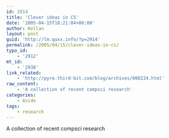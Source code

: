 ```yaml
---
id: 2914
title: 'Clever ideas in CS'
date: '2005-04-15T18:21:04+00:00'
author: Kellan
layout: post
guid: 'http://lm.quxx.info/?p=2914'
permalink: /2005/04/15/clever-ideas-in-cs/
typo_id:
    - '2912'
mt_id:
    - '2938'
link_related:
    - 'http://pyre.third-bit.com/blog/archives/000224.html'
raw_content:
    - 'A collection of recent compsci research'
categories:
    - Aside
tags:
    - research
---
```


A collection of recent compsci research